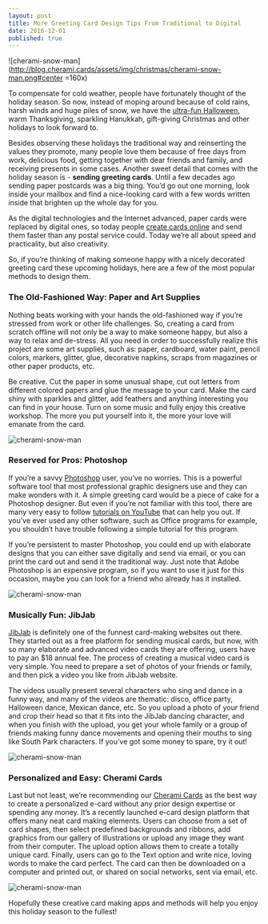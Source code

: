```yaml
---
layout: post
title: More Greeting Card Design Tips From Traditional to Digital
date: 2016-12-01
published: true
---
```

![cherami-snow-man](http://blog.cherami.cards/assets/img/christmas/cherami-snow-man.png#center =160x)

To compensate for cold weather, people have fortunately thought of the holiday season. So now, instead of moping around because of cold rains, harsh winds and huge piles of snow, we have the [ultra-fun Halloween](http://blog.cherami.cards/blog/mix-love-and-terror-in-a-crafty-halloween-card-for-your-loved-one/#💁), warm Thanksgiving, sparkling Hanukkah, gift-giving Christmas and other holidays to look forward to.

Besides observing these holidays the traditional way and reinserting the values they promote, many people love them because of free days from work, delicious food, getting together with dear friends and family, and receiving presents in some cases. Another sweet detail that comes with the holiday season is - **sending greeting cards**. Until a few decades ago sending paper postcards was a big thing. You’d go out one morning, look inside your mailbox and find a nice-looking card with a few words written inside that brighten up the whole day for you. 

As the digital technologies and the Internet advanced, paper cards were replaced by digital ones, so today people [create cards online](https://cherami.cards/) and send them faster than any postal service could. Today we’re all about speed and practicality, but also creativity. 

So, if you’re thinking of making someone happy with a nicely decorated greeting card these upcoming holidays, here are a few of the most popular methods to design them. 

### The Old-Fashioned Way: Paper and Art Supplies 

Nothing beats working with your hands the old-fashioned way if you’re stressed from work or other life challenges. So, creating a card from scratch offline will not only be a way to make someone happy, but also a way to relax and de-stress. All you need in order to successfully realize this project are some art supplies, such as: paper, cardboard, water paint, pencil colors, markers, glitter, glue, decorative napkins, scraps from magazines or other paper products, etc. 


Be creative. Cut the paper in some unusual shape, cut out letters from different colored papers and glue the message to your card. Make the card shiny with sparkles and glitter, add feathers and anything interesting you can find in your house. Turn on some music and fully enjoy this creative workshop. The more you put yourself into it, the more your love will emanate from the card. 

![cherami-snow-man](http://blog.cherami.cards/assets/img/christmas/cherami-harts.png#center)

### Reserved for Pros: Photoshop


If you’re a savvy [Photoshop](http://www.adobe.com/products/photoshopfamily.html) user, you’ve no worries. This is a powerful software tool that most professional graphic designers use and they can make wonders with it. A simple greeting card would be a piece of cake for a Photoshop designer.  But even if you’re not familiar with this tool, there are many very easy to follow [tutorials on YouTube](https://www.youtube.com/watch?v=CG6kaN5lW2k) that can help you out. If you’ve ever used any other software, such as Office programs for example, you shouldn’t have trouble following a simple tutorial for this program. 


If you’re persistent to master Photoshop, you could end up with elaborate designs that you can either save digitally and send via email, or you can print the card out and send it the traditional way.  Just note that Adobe Photoshop is an expensive program, so if you want to use it just for this occasion, maybe you can look for a friend who already has it installed. 

![cherami-snow-man](http://blog.cherami.cards/assets/img/christmas/cherami-irvas.png#center)

### Musically Fun: JibJab


[JibJab](http://www.jibjab.com/holidays) is definitely one of the funnest card-making websites out there. They started out as a free platform for sending musical cards, but now, with so many elaborate and advanced video cards they are offering, users have to pay an $18 annual fee. The process of creating a musical video card is very simple. You need to prepare a set of photos of your friends or family, and then pick a video you like from JibJab website. 


The videos usually present several characters who sing and dance in a funny way, and many of the videos are thematic: disco, office party, Halloween dance, Mexican dance, etc. So you upload a photo of your friend and crop their head so that it fits into the JibJab dancing character, and when you finish with the upload, you get your whole family or a group of friends making funny dance movements and opening their mouths to sing like South Park characters. If you’ve got some money to spare, try it out!

![cherami-snow-man](http://blog.cherami.cards/assets/img/christmas/jitjab-and-cherami.png#center)

### Personalized and Easy: Cherami Cards


Last but not least, we’re recommending our [Cherami Cards](https://cherami.cards/love) as the best way to create a personalized e-card without any prior design expertise or spending any money. It’s a recently launched e-card design platform that offers many neat card making elements. Users can choose from a set of card shapes, then select predefined backgrounds and ribbons, add graphics from our gallery of illustrations or upload any image they want from their computer. The upload option allows them to create a totally unique card. Finally, users can go to the Text option and write nice, loving words to make the card perfect. The card can then be downloaded on a computer and printed out, or shared on social networks, sent via email, etc.

![cherami-snow-man](http://blog.cherami.cards/assets/img/christmas/cherami-jitjab-card.png#center)

Hopefully these creative card making apps and methods will help you enjoy this holiday season to the fullest!
